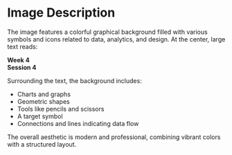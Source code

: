 # Image Description

The image features a colorful graphical background filled with various symbols and icons related to data, analytics, and design. At the center, large text reads:

**Week 4  
Session 4**

Surrounding the text, the background includes:

- Charts and graphs
- Geometric shapes
- Tools like pencils and scissors
- A target symbol
- Connections and lines indicating data flow

The overall aesthetic is modern and professional, combining vibrant colors with a structured layout.